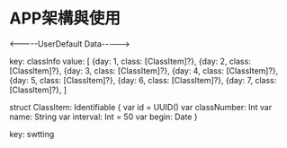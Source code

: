 #   APP架構與使用

<-----UserDefault Data----->

key: classInfo
value:
    [
        {day: 1, class: [ClassItem]?},
        {day: 2, class: [ClassItem]?},
        {day: 3, class: [ClassItem]?},
        {day: 4, class: [ClassItem]?},
        {day: 5, class: [ClassItem]?},
        {day: 6, class: [ClassItem]?},
        {day: 7, class: [ClassItem]?},
    ]
    
struct ClassItem: Identifiable {
    var id = UUID()
    var classNumber: Int
    var name: String
    var interval: Int = 50
    var begin: Date
}

key: swtting
